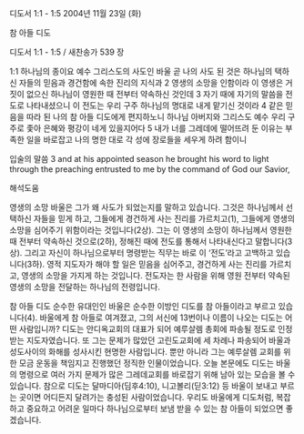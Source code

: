 디도서 1:1 - 1:5 
2004년 11월 23일 (화)

참 아들 디도



디도서 1:1 - 1:5 / 새찬송가 539 장


1:1 하나님의 종이요 예수 그리스도의 사도인 바울 곧 나의 사도 된 것은 하나님의 택하신 자들의 믿음과 경건함에 속한 진리의 지식과 2 영생의 소망을 인함이라 이 영생은 거짓이 없으신 하나님이 영원한 때 전부터 약속하신 것인데 3 자기 때에 자기의 말씀을 전도로 나타내셨으니 이 전도는 우리 구주 하나님의 명대로 내게 맡기신 것이라 4 같은 믿음을 따라 된 나의 참 아들 디도에게 편지하노니 하나님 아버지와 그리스도 예수 우리 구주로 좇아 은혜와 평강이 네게 있을지어다 5 내가 너를 그레데에 떨어뜨려 둔 이유는 부족한 일을 바로잡고 나의 명한 대로 각 성에 장로들을 세우게 하려 함이니

입술의 말씀
3 and at his appointed season he brought his word to light through the preaching entrusted to me by the command of God our Savior,

해석도움





영생의 소망
바울은 그가 왜 사도가 되었는지를 말하고 있습니다. 그것은 하나님께서 선택하신 자들을 믿게 하고, 그들에게 경건하게 사는 진리를 가르치고(1), 그들에게 영생의 소망을 심어주기 위함이라는 것입니다(2상). 그는 이 영생의 소망이 하나님께서 영원한 때 전부터 약속하신 것으로(2하), 정해진 때에 전도를 통해서 나타내신다고 말합니다(3상). 그리고 자신이 하나님으로부터 명령받는 직무는 바로 이 ‘전도’라고 고백하고 있습니다(3하). 영적 지도자가 해야 할 일은 믿음을 심어주고, 경건하게 사는 진리를 가르치고, 영생의 소망을 가지게 하는 것입니다. 전도자는 한 사람을 위해 영원 전부터 약속된 영생의 소망을 전달하는 하나님의 전령입니다. 

참 아들 디도
순수한 유대인인 바울은 순수한 이방인 디도를 참 아들이라고 부르고 있습니다(4). 바울에게 참 아들로 여겨졌고, 그의 서신에 13번이나 이름이 나오는 디도는 어떤 사람입니까? 디도는 안디옥교회의 대표가 되어 예루살렘 총회에 파송될 정도로 인정받는 지도자였습니다. 또 그는 문제가 많았던 고린도교회에 세 차례나 파송되어 바울과 성도사이의 화해를 성사시킨 현명한 사람입니다. 뿐만 아니라 그는 예루살렘 교회를 위한 모금 운동을 책임지고 진행했던 정직한 인물이었습니다. 오늘 본문에도 디도는 바울의 명령으로 여러 가지 문제가 많은 그레데교회를 바로잡기 위해 남아 있는 모습을 볼 수 있습니다. 참으로 디도는 달마디아(딤후4:10), 니고볼리(딛3:12) 등 바울이 보내고 부르는 곳이면 어디든지 달려가는 충성된 사람이었습니다. 우리도 바울에게 디도처럼, 복잡하고 중요하고 어려운 일마다 하나님으로부터 보냄 받을 수 있는 참 아들이 되었으면 좋겠습니다.